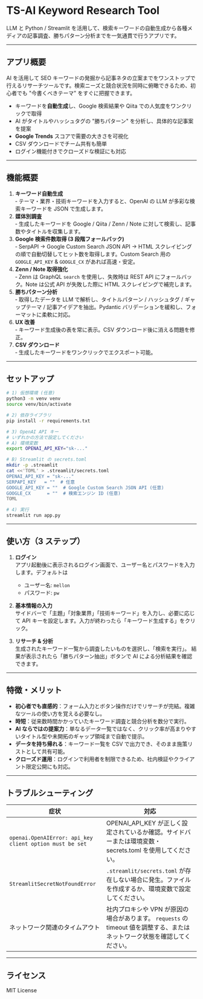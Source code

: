 # TS-AI Keyword Research Tool

LLM と Python / Streamlit を活用して、検索キーワードの自動生成から各種メディアの記事調査、勝ちパターン分析までを一気通貫で行うアプリです。

---

## アプリ概要

AI を活用して SEO キーワードの発掘から記事ネタの立案までをワンストップで行えるリサーチツールです。検索ニーズと競合状況を同時に俯瞰できるため、初心者でも "今書くべきテーマ" をすぐに把握できます。

- キーワードを**自動生成**し、Google 検索結果や Qiita での人気度をワンクリックで取得
- AI がタイトルやハッシュタグの "勝ちパターン" を分析し、具体的な記事案を提案
- **Google Trends** スコアで需要の大きさを可視化
- CSV ダウンロードでチーム共有も簡単
- ログイン機能付きでクローズドな検証にも対応

---

## 機能概要

1. **キーワード自動生成**  
   ‑ テーマ・業界・技術キーワードを入力すると、OpenAI の LLM が多彩な検索キーワードを JSON で生成します。
2. **媒体別調査**  
   ‑ 生成したキーワードを Google / Qiita / Zenn / Note に対して検索し、記事数やタイトルを収集します。
3. **Google 検索件数取得 (3 段階フォールバック)**  
   ‑ SerpAPI → Google Custom Search JSON API → HTML スクレイピングの順で自動切替してヒット数を取得します。Custom Search 用の `GOOGLE_API_KEY` & `GOOGLE_CX` があれば高速・安定。
4. **Zenn / Note 取得強化**  
   ‑ Zenn は GraphQL `search` を使用し、失敗時は REST API にフォールバック。Note は公式 API が失敗した際に HTML スクレイピングで補完します。
5. **勝ちパターン分析**  
   ‑ 取得したデータを LLM で解析し、タイトルパターン / ハッシュタグ / ギャップテーマ / 記事アイデアを抽出。Pydantic バリデーションを緩和し、フォーマットに柔軟に対応。
6. **UX 改善**  
   ‑ キーワード生成後の表を常に表示。CSV ダウンロード後に消える問題を修正。
7. **CSV ダウンロード**  
   ‑ 生成したキーワードをワンクリックでエクスポート可能。

---

## セットアップ

```bash
# 1) 仮想環境 (任意)
python3 -m venv venv
source venv/bin/activate

# 2) 依存ライブラリ
pip install -r requirements.txt

# 3) OpenAI API キー
# いずれかの方法で設定してください
# A) 環境変数
export OPENAI_API_KEY="sk-..."

# B) Streamlit の secrets.toml
mkdir -p .streamlit
cat <<'TOML' > .streamlit/secrets.toml
OPENAI_API_KEY = "sk-..."
SERPAPI_KEY   = ""  # 任意
GOOGLE_API_KEY = ""  # Google Custom Search JSON API (任意)
GOOGLE_CX      = ""  # 検索エンジン ID (任意)
TOML

# 4) 実行
streamlit run app.py
```

---

## 使い方（3 ステップ）

1. **ログイン**  
   アプリ起動後に表示されるログイン画面で、ユーザー名とパスワードを入力します。デフォルトは

   - ユーザー名: `mellon`
   - パスワード: `pw`

2. **基本情報の入力**  
   サイドバーで「主題」「対象業界」「技術キーワード」を入力し、必要に応じて API キーを設定します。入力が終わったら「キーワード生成する」をクリック。

3. **リサーチ & 分析**  
   生成されたキーワード一覧から調査したいものを選択し、「検索を実行」。
   結果が表示されたら「勝ちパターン抽出」ボタンで AI による分析結果を確認できます。

---

## 特徴・メリット

- **初心者でも直感的**：フォーム入力とボタン操作だけでリサーチが完結。複雑なツールの使い方を覚える必要なし。
- **時短**：従来数時間かかっていたキーワード調査と競合分析を数分で実行。
- **AI ならではの提案力**：単なるデータ一覧ではなく、クリック率が高まりやすいタイトル型や未開拓のギャップ領域まで自動で提示。
- **データを持ち帰れる**：キーワード一覧を CSV で出力でき、そのまま施策リストとして共有可能。
- **クローズド運用**：ログインで利用者を制限できるため、社内検証やクライアント限定公開にも対応。

---

## トラブルシューティング

| 症状                                                    | 対応                                                                                                                       |
| ------------------------------------------------------- | -------------------------------------------------------------------------------------------------------------------------- |
| `openai.OpenAIError: api_key client option must be set` | OPENAI_API_KEY が正しく設定されているか確認。サイドバーまたは環境変数・secrets.toml を使用してください。                   |
| `StreamlitSecretNotFoundError`                          | `.streamlit/secrets.toml` が存在しない場合に発生。ファイルを作成するか、環境変数で設定してください。                       |
| ネットワーク関連のタイムアウト                          | 社内プロキシや VPN が原因の場合があります。 `requests` の timeout 値を調整する、またはネットワーク状態を確認してください。 |

---

## ライセンス

MIT License
